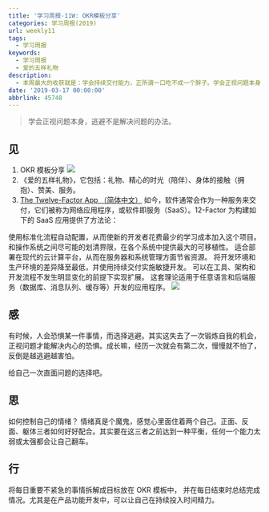 ```yaml
---
title: '学习周报-11W: OKR模板分享'
categories: 学习周报(2019)
url: weekly11
tags:
  - 学习周报
keywords:
  - 学习周报
  - 爱的五样礼物
description:
  - 本周最大的收获就是：学会持续交付能力，正所谓一口吃不成一个胖子。学会正视问题本身，逃避不是解决问题的办法。 另外，分享给大家一个OKR工作模板。 HackDApp愿与你分享！
date: '2019-03-17 00:00:00'
abbrlink: 45748
---
```


> 学会正视问题本身，逃避不是解决问题的办法。

## 见

1. OKR 模板分享
   ![](http://cdn.hackdapp.com/2019-04-01-233036.jpg)
2. 《爱的五样礼物》，它包括：礼物、精心的时光（陪伴）、身体的接触（拥抱）、赞美、服务。
3. [The Twelve-Factor App （简体中文）](https://12factor.net/zh_cn/)
   如今，软件通常会作为一种服务来交付，它们被称为网络应用程序，或软件即服务（SaaS）。12-Factor 为构建如下的 SaaS 应用提供了方法论：

使用标准化流程自动配置，从而使新的开发者花费最少的学习成本加入这个项目。
和操作系统之间尽可能的划清界限，在各个系统中提供最大的可移植性。
适合部署在现代的云计算平台，从而在服务器和系统管理方面节省资源。
将开发环境和生产环境的差异降至最低，并使用持续交付实施敏捷开发。
可以在工具、架构和开发流程不发生明显变化的前提下实现扩展。
这套理论适用于任意语言和后端服务（数据库、消息队列、缓存等）开发的应用程序。
![](http://cdn.hackdapp.com/2019-04-01-233347.jpg)

## 感

有时候，人会恐惧某一件事情，而选择逃避。其实这失去了一次锻炼自我的机会，正视问题才能解决内心的恐惧。成长嘛，经历一次就会有第二次，慢慢就不怕了，反倒是越逃避越害怕。

给自己一次直面问题的选择吧。

## 思

如何控制自己的情绪？
情绪真是个魔鬼，感觉心里面住着两个自己。正面、反面、躯体三者如何好好配合。其实要在这三者之前达到一种平衡，任何一个能力太弱或太强都会让自己翻车。

## 行

将每日重要不紧急的事情拆解成目标放在 OKR 模板中， 并在每日结束时总结完成情况。尤其是在产品功能开发中，可以让自己在持续投入时间精力。
